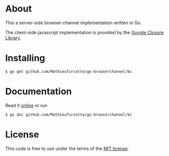 About
=====

This a server-side browser channel implementation written in Go.

The client-side javascript implementation is provided by the
[Google Closure Library](https://developers.google.com/closure/library/).

Installing
==========

    $ go get github.com/MathieuTurcotte/go-browserchannel/bc

Documentation
=============

Read it [online](http://godoc.org/github.com/MathieuTurcotte/go-browserchannel/bc) or run

    $ go doc github.com/MathieuTurcotte/go-browserchannel/bc

License
=======

This code is free to use under the terms of the [MIT license](http://mturcotte.mit-license.org/).

